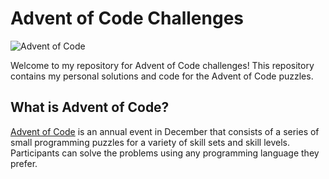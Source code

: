 # Advent of Code Challenges

![Advent of Code](https://img.shields.io/badge/Advent%20of%20Code-2023-blue)

Welcome to my repository for Advent of Code challenges! This repository contains my personal solutions and code for the Advent of Code puzzles.

## What is Advent of Code?

[Advent of Code](https://adventofcode.com/) is an annual event in December that consists of a series of small programming puzzles for a variety of skill sets and skill levels. Participants can solve the problems using any programming language they prefer.
